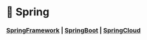 # 🚥 Spring

### [SpringFramework](/Java/4.Spring全家桶/SpringFramework)	|	[SpringBoot](/Java/4.Spring全家桶/SpringBoot)	|	[SpringCloud](/Java/4.Spring全家桶/SpringCloud)





